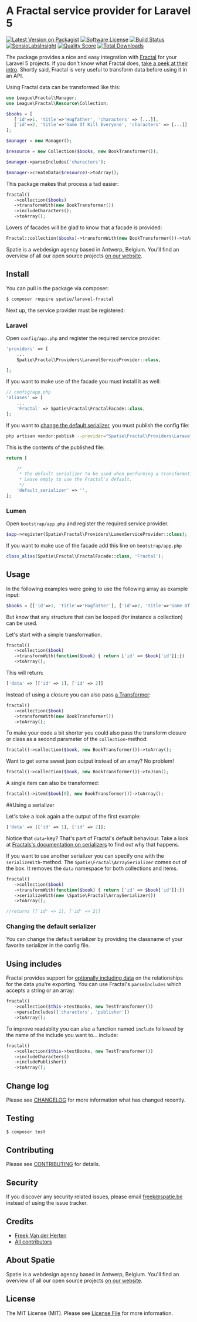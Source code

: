 # A Fractal service provider for Laravel 5

[![Latest Version on Packagist](https://img.shields.io/packagist/v/spatie/laravel-fractal.svg?style=flat-square)](https://packagist.org/packages/spatie/laravel-fractal)
[![Software License](https://img.shields.io/badge/license-MIT-brightgreen.svg?style=flat-square)](LICENSE.md)
[![Build Status](https://img.shields.io/travis/spatie/laravel-fractal/master.svg?style=flat-square)](https://travis-ci.org/spatie/laravel-fractal)
[![SensioLabsInsight](https://img.shields.io/sensiolabs/i/9f30e70e-f9d4-4ba2-940e-843788650850.svg?style=flat-square)](https://insight.sensiolabs.com/projects/9f30e70e-f9d4-4ba2-940e-843788650850)
[![Quality Score](https://img.shields.io/scrutinizer/g/spatie/laravel-fractal.svg?style=flat-square)](https://scrutinizer-ci.com/g/spatie/laravel-fractal)
[![Total Downloads](https://img.shields.io/packagist/dt/spatie/laravel-fractal.svg?style=flat-square)](https://packagist.org/packages/spatie/laravel-fractal)

The package provides a nice and easy integration with [Fractal](http://fractal.thephpleague.com/)
for your Laravel 5 projects. If you don't know what Fractal does, [take a peek at their intro](http://fractal.thephpleague.com/).
Shortly said, Fractal is very useful to transform data before using it in an API.

Using Fractal data can be transformed like this:

```php
use League\Fractal\Manager;
use League\Fractal\Resource\Collection;

$books = [
   ['id'=>1, 'title'=>'Hogfather', 'characters' => [...]], 
   ['id'=>2, 'title'=>'Game Of Kill Everyone', 'characters' => [...]]
];

$manager = new Manager();

$resource = new Collection($books, new BookTransformer());

$manager->parseIncludes('characters');

$manager->createData($resource)->toArray();
```

This package makes that process a tad easier:

```php
fractal()
   ->collection($books)
   ->transformWith(new BookTransformer())
   ->includeCharacters();
   ->toArray();
```

Lovers of facades will be glad to know that a facade is provided:
```php
Fractal::collection($books)->transformWith(new BookTransformer())->toArray();
```

Spatie is a webdesign agency based in Antwerp, Belgium. You'll find an overview of all 
our open source projects [on our website](https://spatie.be/opensource).

## Install

You can pull in the package via composer:
``` bash
$ composer require spatie/laravel-fractal
```

Next up, the service provider must be registered:

### Laravel

Open `config/app.php` and register the required service provider.

```php
'providers' => [
    ...
    Spatie\Fractal\Providers\LaravelServiceProvider::class,

];
```

If you want to make use of the facade you must install it as well:

```php
// config/app.php
'aliases' => [
    ...
    'Fractal' => Spatie\Fractal\FractalFacade::class,
];
```

If you want to [change the default serializer](https://github.com/spatie/laravel-fractal#changing-the-default-serializer), 
you must publish the config file:

```bash
php artisan vendor:publish --provider="Spatie\Fractal\Providers\LaravelServiceProvider"
```

This is the contents of the published file:

```php
return [

    /*
     * The default serializer to be used when performing a transformation.
     * Leave empty to use the Fractal's default.
     */
    'default_serializer' => '',
];
```

### Lumen

Open `bootstrap/app.php` and register the required service provider.

```php
$app->register(Spatie\Fractal\Providers\LumenServiceProvider::class);

```

If you want to make use of the facade add this line on `bootstrap/app.php`

```php
class_alias(Spatie\Fractal\FractalFacade::class, 'Fractal');

```

## Usage

In the following examples were going to use the following array as example input:

```php
$books = [['id'=>1, 'title'=>'Hogfather'], ['id'=>2, 'title'=>'Game Of Kill Everyone']];
```

But know that any structure that can be looped (for instance a collection) can be used.

Let's start with a simple transformation.

```php
fractal()
   ->collection($book)
   ->transformWith(function($book) { return ['id' => $book['id']];})
   ->toArray();
``` 

This will return:
```php
['data' => [['id' => 1], ['id' => 2]]
```

Instead of using a closure you can also pass [a Transformer](http://fractal.thephpleague.com/transformers/):

```php
fractal()
   ->collection($book)
   ->transformWith(new BookTransformer())
   ->toArray();
```

To make your code a bit shorter you could also pass the transform closure or class as a 
second parameter of the `collection`-method:

```php
fractal()->collection($book, new BookTransformer())->toArray();
```

Want to get some sweet json output instead of an array? No problem!
```php
fractal()->collection($book, new BookTransformer())->toJson();
```

A single item can also be transformed:
```php
fractal()->item($book[0], new BookTransformer())->toArray();
```

##Using a serializer

Let's take a look again a the output of the first example:

```php
['data' => [['id' => 1], ['id' => 2]];
```

Notice that `data`-key? That's part of Fractal's default behaviour. Take a look at
[Fractals's documentation on serializers](http://fractal.thephpleague.com/serializers/) to find out why that happens.

If you want to use another serializer you can specify one with the `serializeWith`-method.
The `Spatie\Fractal\ArraySerializer` comes out of the box. It removes the `data` namespace for
both collections and items.

```php
fractal()
   ->collection($book)
   ->transformWith(function($book) { return ['id' => $book['id']];})
   ->serializeWith(new \Spatie\Fractal\ArraySerializer())
   ->toArray();

//returns [['id' => 1], ['id' => 2]]
```

### Changing the default serializer

You can change the default serializer by providing the classname of your favorite serializer in
the config file.

## Using includes

Fractal provides support for [optionally including data](http://fractal.thephpleague.com/transformers/) on the relationships for
the data you're exporting. You can use Fractal's `parseIncludes` which accepts a string or an array:

```php
fractal()
   ->collection($this->testBooks, new TestTransformer())
   ->parseIncludes(['characters', 'publisher'])
   ->toArray();
```

To improve readablity you can also a function named `include` followed by the name
of the include you want to... include:

```php
fractal()
   ->collection($this->testBooks, new TestTransformer())
   ->includeCharacters()
   ->includePublisher()
   ->toArray();
```

## Change log

Please see [CHANGELOG](CHANGELOG.md) for more information what has changed recently.

## Testing

``` bash
$ composer test
```

## Contributing

Please see [CONTRIBUTING](CONTRIBUTING.md) for details.

## Security

If you discover any security related issues, please email freek@spatie.be instead of using the issue tracker.

## Credits

- [Freek Van der Herten](https://twitter.com/freekmurze)
- [All contributors](../../contributors)

## About Spatie
Spatie is a webdesign agency based in Antwerp, Belgium. You'll find an overview of all our open source projects [on our website](https://spatie.be/opensource).

## License

The MIT License (MIT). Please see [License File](LICENSE.md) for more information.
